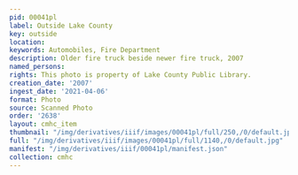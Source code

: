 ```yaml
---
pid: 00041pl
label: Outside Lake County
key: outside
location: 
keywords: Automobiles, Fire Department
description: Older fire truck beside newer fire truck, 2007
named_persons: 
rights: This photo is property of Lake County Public Library.
creation_date: '2007'
ingest_date: '2021-04-06'
format: Photo
source: Scanned Photo
order: '2638'
layout: cmhc_item
thumbnail: "/img/derivatives/iiif/images/00041pl/full/250,/0/default.jpg"
full: "/img/derivatives/iiif/images/00041pl/full/1140,/0/default.jpg"
manifest: "/img/derivatives/iiif/00041pl/manifest.json"
collection: cmhc
---
```

